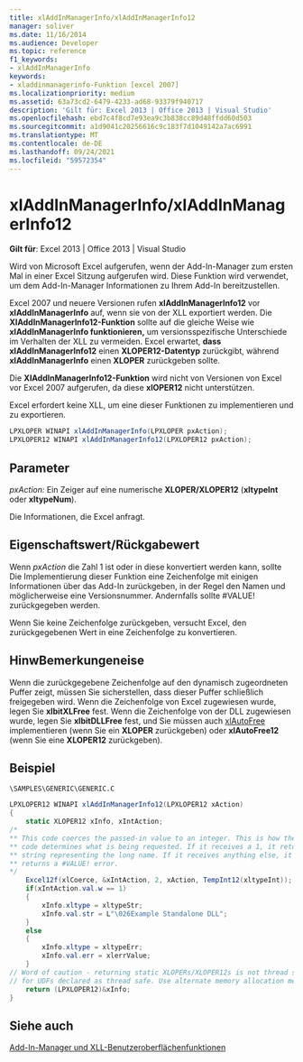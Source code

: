 ```yaml
---
title: xlAddInManagerInfo/xlAddInManagerInfo12
manager: soliver
ms.date: 11/16/2014
ms.audience: Developer
ms.topic: reference
f1_keywords:
- xlAddInManagerInfo
keywords:
- xladdinmanagerinfo-Funktion [excel 2007]
ms.localizationpriority: medium
ms.assetid: 63a73cd2-6479-4233-ad68-93379f940717
description: 'Gilt für: Excel 2013 | Office 2013 | Visual Studio'
ms.openlocfilehash: ebd7c4f8cd7e93ea9c3b838cc89d48ffdd60d503
ms.sourcegitcommit: a1d9041c20256616c9c183f7d1049142a7ac6991
ms.translationtype: MT
ms.contentlocale: de-DE
ms.lasthandoff: 09/24/2021
ms.locfileid: "59572354"
---
```

# <a name="xladdinmanagerinfoxladdinmanagerinfo12"></a>xlAddInManagerInfo/xlAddInManagerInfo12

 **Gilt für**: Excel 2013 | Office 2013 | Visual Studio 
  
Wird von Microsoft Excel aufgerufen, wenn der Add-In-Manager zum ersten Mal in einer Excel Sitzung aufgerufen wird. Diese Funktion wird verwendet, um dem Add-In-Manager Informationen zu Ihrem Add-In bereitzustellen.
  
Excel 2007 und neuere Versionen rufen **xlAddInManagerInfo12** vor **xlAddInManagerInfo** auf, wenn sie von der XLL exportiert werden. Die **XlAddInManagerInfo12-Funktion** sollte auf die gleiche Weise wie **xlAddInManagerInfo funktionieren,** um versionsspezifische Unterschiede im Verhalten der XLL zu vermeiden. Excel erwartet, **dass xlAddInManagerInfo12** einen **XLOPER12-Datentyp** zurückgibt, während **xlAddInManagerInfo** einen **XLOPER** zurückgeben sollte.
  
Die **XlAddInManagerInfo12-Funktion** wird nicht von Versionen von Excel vor Excel 2007 aufgerufen, da diese **xlOPER12** nicht unterstützen.
  
Excel erfordert keine XLL, um eine dieser Funktionen zu implementieren und zu exportieren.
  
```cs
LPXLOPER WINAPI xlAddInManagerInfo(LPXLOPER pxAction);
LPXLOPER12 WINAPI xlAddInManagerInfo12(LPXLOPER12 pxAction);
```

## <a name="parameters"></a>Parameter

 _pxAction:_ Ein Zeiger auf eine numerische **XLOPER/XLOPER12** (**xltypeInt** oder **xltypeNum**).
  
Die Informationen, die Excel anfragt.
  
## <a name="property-valuereturn-value"></a>Eigenschaftswert/Rückgabewert

Wenn  _pxAction_ die Zahl 1 ist oder in diese konvertiert werden kann, sollte Die Implementierung dieser Funktion eine Zeichenfolge mit einigen Informationen über das Add-In zurückgeben, in der Regel den Namen und möglicherweise eine Versionsnummer. Andernfalls sollte #VALUE! zurückgegeben werden. 
  
Wenn Sie keine Zeichenfolge zurückgeben, versucht Excel, den zurückgegebenen Wert in eine Zeichenfolge zu konvertieren.
  
## <a name="remarks"></a>HinwBemerkungeneise

Wenn die zurückgegebene Zeichenfolge auf den dynamisch zugeordneten Puffer zeigt, müssen Sie sicherstellen, dass dieser Puffer schließlich freigegeben wird. Wenn die Zeichenfolge von Excel zugewiesen wurde, legen Sie **xlbitXLFree** fest. Wenn die Zeichenfolge von der DLL zugewiesen wurde, legen Sie **xlbitDLLFree** fest, und Sie müssen auch [xlAutoFree](xlautofree-xlautofree12.md) implementieren (wenn Sie ein **XLOPER** zurückgeben) oder **xlAutoFree12** (wenn Sie eine **XLOPER12** zurückgeben).
  
## <a name="example"></a>Beispiel

 `\SAMPLES\GENERIC\GENERIC.C`
  
```cs
LPXLOPER12 WINAPI xlAddInManagerInfo12(LPXLOPER12 xAction)
{
    static XLOPER12 xInfo, xIntAction;
/*
** This code coerces the passed-in value to an integer. This is how the
** code determines what is being requested. If it receives a 1, it returns a
** string representing the long name. If it receives anything else, it
** returns a #VALUE! error.
*/
    Excel12f(xlCoerce, &xIntAction, 2, xAction, TempInt12(xltypeInt));
    if(xIntAction.val.w == 1) 
    {
        xInfo.xltype = xltypeStr;
        xInfo.val.str = L"\026Example Standalone DLL";
    }
    else 
    {
        xInfo.xltype = xltypeErr;
        xInfo.val.err = xlerrValue;
    }
// Word of caution - returning static XLOPERs/XLOPER12s is not thread safe
// for UDFs declared as thread safe. Use alternate memory allocation mechanisms.
    return (LPXLOPER12)&xInfo;
} 

```

## <a name="see-also"></a>Siehe auch



[Add-In-Manager und XLL-Benutzeroberflächenfunktionen](add-in-manager-and-xll-interface-functions.md)

